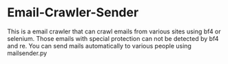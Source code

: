 # Email-Crawler-Sender
This is a email crawler that can crawl emails from various sites using bf4 or selenium. Those emails with special protection can not be detected by bf4 and re.
You can send mails automatically to various people using mailsender.py